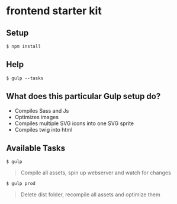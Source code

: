 # frontend starter kit

## Setup
```
$ npm install
```

## Help
```
$ gulp --tasks
```

## What does this particular Gulp setup do?
- Compiles Sass and Js
- Optimizes images
- Compiles multiple SVG icons into one SVG sprite
- Compiles twig into html

## Available Tasks

```
$ gulp
```
> Compile all assets, spin up webserver and watch for changes

```
$ gulp prod
```
> Delete dist folder, recompile all assets and optimize them